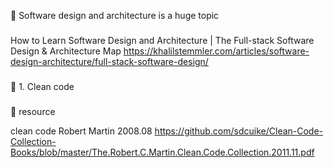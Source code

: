 🔑 Software design and architecture is a huge topic


###

How to Learn Software Design and Architecture | The Full-stack Software Design & Architecture Map
https://khalilstemmler.com/articles/software-design-architecture/full-stack-software-design/


###

📍 1. Clean code

###

📘 resource

clean code 
Robert Martin 2008.08
https://github.com/sdcuike/Clean-Code-Collection-Books/blob/master/The.Robert.C.Martin.Clean.Code.Collection.2011.11.pdf
